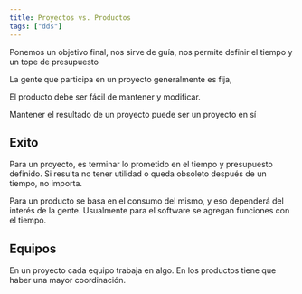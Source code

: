 ```yaml
---
title: Proyectos vs. Productos
tags: ["dds"]
---
```


Ponemos un objetivo final, nos sirve de guía, nos permite definir el tiempo y un tope de presupuesto

La gente que participa en un proyecto generalmente es fija,

El producto debe ser fácil de mantener y modificar.

Mantener el resultado de un proyecto puede ser un proyecto en sí
## Exito
Para un proyecto, es terminar lo prometido en el tiempo y presupuesto definido. Si resulta no tener utilidad o queda obsoleto después de un tiempo, no importa.

Para un producto se basa en el consumo del mismo, y eso dependerá del interés de la gente. Usualmente para el software se agregan funciones con el tiempo.
## Equipos
En un proyecto cada equipo trabaja en algo. En los productos tiene que haber una mayor coordinación.

